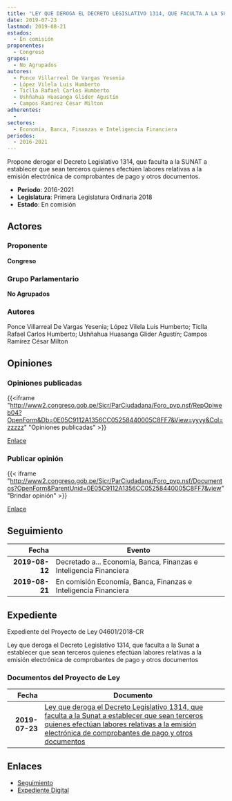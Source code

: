```yaml
---
title: "LEY QUE DEROGA EL DECRETO LEGISLATIVO 1314, QUE FACULTA A LA SUNAT A ESTABLECER QUE SEAN TERCEROS QUIENES EFECTÚEN LABORES RELATIVAS A LA EMISIÓN ELECTRÓNICA DE COMPROBANTES DE PAGO Y OTROS DOCUMENTOS"
date: 2019-07-23
lastmod: 2019-08-21
estados: 
  - En comisión
proponentes: 
  - Congreso
grupos: 
  - No Agrupados
autores: 
  - Ponce Villarreal De Vargas Yesenia
  - López Vilela Luis Humberto
  - Ticlla Rafael Carlos Humberto
  - Ushñahua Huasanga Glider Agustín
  - Campos Ramírez César Milton
adherentes: 
  - 
sectores: 
  - Economía, Banca, Finanzas e Inteligencia Financiera
periodos: 
  - 2016-2021
---
```


Propone derogar el Decreto Legislativo 1314, que faculta a la SUNAT a establecer que sean terceros quienes efectúen labores relativas a la emisión electrónica de comprobantes de pago y otros documentos.

- **Periodo**: 2016-2021
- **Legislatura**: Primera Legislatura Ordinaria 2018
- **Estado**: En comisión

## Actores

### Proponente

**Congreso**

### Grupo Parlamentario

**No Agrupados**

### Autores

Ponce Villarreal De Vargas Yesenia; López Vilela Luis Humberto; Ticlla Rafael Carlos Humberto; Ushñahua Huasanga Glider Agustín; Campos Ramírez César Milton


## Opiniones

### Opiniones publicadas

{{<iframe "http://www2.congreso.gob.pe/Sicr/ParCiudadana/Foro_pvp.nsf/RepOpiweb04?OpenForm&Db=0E05C9112A1356CC05258440005C8FF7&View=yyyy&Col=zzzzz" "Opiniones publicadas" >}}

[Enlace](http://www2.congreso.gob.pe/Sicr/ParCiudadana/Foro_pvp.nsf/RepOpiweb04?OpenForm&Db=0E05C9112A1356CC05258440005C8FF7&View=yyyy&Col=zzzzz)
### Publicar opinión

{{< iframe "http://www2.congreso.gob.pe/Sicr/ParCiudadana/Foro_pvp.nsf/Documentos?OpenForm&ParentUnid=0E05C9112A1356CC05258440005C8FF7&view" "Brindar opinión" >}}

[Enlace](http://www2.congreso.gob.pe/Sicr/ParCiudadana/Foro_pvp.nsf/Documentos?OpenForm&ParentUnid=0E05C9112A1356CC05258440005C8FF7&view)

## Seguimiento

| Fecha | Evento |
|------:|--------|
| **2019-08-12** | Decretado a... Economía, Banca, Finanzas e Inteligencia Financiera|
| **2019-08-21** | En comisión Economía, Banca, Finanzas e Inteligencia Financiera|


## Expediente

Expediente del Proyecto de Ley 04601/2018-CR

Ley que deroga el Decreto Legislativo 1314, que faculta a la Sunat a establecer que sean terceros quienes efectúan labores relativas a la emisión electrónica de comprobantes de pago y otros documentos


### Documentos del Proyecto de Ley

| Fecha | Documento |
|------:|--------|
| **2019-07-23** | [Ley que deroga el Decreto Legislativo 1314, que faculta a la Sunat a establecer que sean terceros quienes efectúan labores relativas a la emisión electrónica de comprobantes de pago y otros documentos](http://www.leyes.congreso.gob.pe/Documentos/2016_2021/Proyectos_de_Ley_y_de_Resoluciones_Legislativas/PL0460120190723.pdf) |

## Enlaces 

- [Seguimiento](http://www2.congreso.gob.pehttp://www2.congreso.gob.pe/Sicr/TraDocEstProc/CLProLey2016.nsf/f7fff46988ca05b1052578e100829cc7/91d3c4f353361c9b052584400080e03b?OpenDocument)
- [Expediente Digital](http://www2.congreso.gob.pehttp://www2.congreso.gob.pe/Sicr/TraDocEstProc/CLProLey2016.nsf/f7fff46988ca05b1052578e100829cc7/91d3c4f353361c9b052584400080e03b?OpenDocument&Click=05257FB7005EB655.eb71d0cf91d8294e05256cdf006b5706/$Body/0.1C6C)
